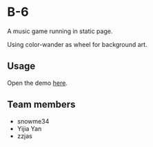 # B-6

A music game running in static page.

Using color-wander as wheel for background art.

## Usage

Open the demo [here](https://bee-6.com).

## Team members

* snowme34
* Yijia Yan
* zzjas
